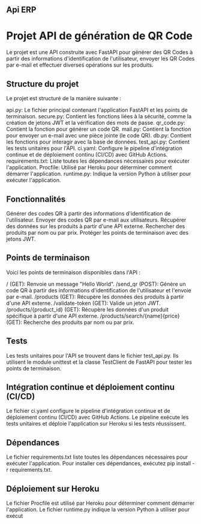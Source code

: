 ## Api ERP

# Projet API de génération de QR Code

Le projet est une API construite avec FastAPI pour générer des QR Codes à partir des informations d'identification de l'utilisateur, envoyer les QR Codes par e-mail et effectuer diverses opérations sur les produits.

## Structure du projet

Le projet est structuré de la manière suivante :

api.py: Le fichier principal contenant l'application FastAPI et les points de terminaison.
secure.py: Contient les fonctions liées à la sécurité, comme la création de jetons JWT et la vérification des mots de passe.
qr_code.py: Contient la fonction pour générer un code QR.
mail.py: Contient la fonction pour envoyer un e-mail avec une pièce jointe (le code QR).
db.py: Contient les fonctions pour interagir avec la base de données.
test_api.py: Contient les tests unitaires pour l'API.
ci.yaml: Configure le pipeline d'intégration continue et de déploiement continu (CI/CD) avec GitHub Actions.
requirements.txt: Liste toutes les dépendances nécessaires pour exécuter l'application.
Procfile: Utilisé par Heroku pour déterminer comment démarrer l'application.
runtime.py: Indique la version Python à utiliser pour exécuter l'application.

## Fonctionnalités

Générer des codes QR à partir des informations d'identification de l'utilisateur.
Envoyer des codes QR par e-mail aux utilisateurs.
Récupérer des données sur les produits à partir d'une API externe.
Rechercher des produits par nom ou par prix.
Protéger les points de terminaison avec des jetons JWT.

## Points de terminaison

Voici les points de terminaison disponibles dans l'API :

/ (GET): Renvoie un message "Hello World".
/send_qr (POST): Génère un code QR à partir des informations d'identification de l'utilisateur et l'envoie par e-mail.
/products (GET): Récupère les données des produits à partir d'une API externe.
/validate-token (GET): Valide un jeton JWT.
/products/{product_id} (GET): Récupère les données d'un produit spécifique à partir d'une API externe.
/products/search/{name}{price} (GET): Recherche des produits par nom ou par prix.

## Tests

Les tests unitaires pour l'API se trouvent dans le fichier test_api.py. Ils utilisent le module unittest et la classe TestClient de FastAPI pour tester les points de terminaison.

## Intégration continue et déploiement continu (CI/CD)

Le fichier ci.yaml configure le pipeline d'intégration continue et de déploiement continu (CI/CD) avec GitHub Actions. Le pipeline exécute les tests unitaires et déploie l'application sur Heroku si les tests réussissent.

## Dépendances

Le fichier requirements.txt liste toutes les dépendances nécessaires pour exécuter l'application. Pour installer ces dépendances, exécutez pip install -r requirements.txt.

## Déploiement sur Heroku

Le fichier Procfile est utilisé par Heroku pour déterminer comment démarrer l'application. Le fichier runtime.py indique la version Python à utiliser pour exécut
